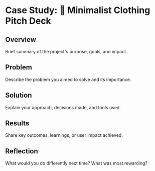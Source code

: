 # Case Study: 🖤 Minimalist Clothing Pitch Deck

## Overview
Brief summary of the project's purpose, goals, and impact.

## Problem
Describe the problem you aimed to solve and its importance.

## Solution
Explain your approach, decisions made, and tools used.

## Results
Share key outcomes, learnings, or user impact achieved.

## Reflection
What would you do differently next time? What was most rewarding?
